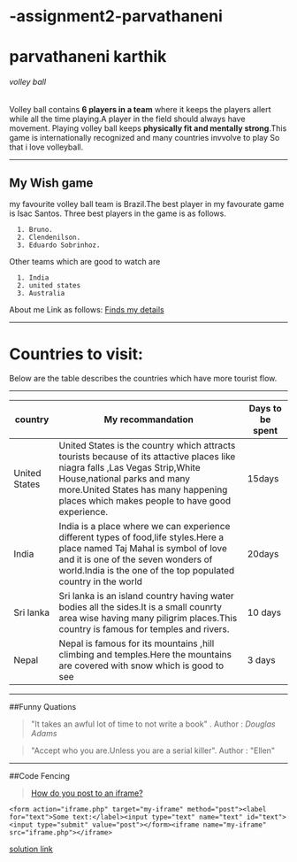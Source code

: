 # -assignment2-parvathaneni
# parvathaneni karthik
###### volley ball

Volley ball contains **6 players in a team** where it keeps the players allert while all the time playing.A player in the field should always have movement. Playing volley ball keeps __physically fit and mentally strong__.This game is internationally recognized and many countries invvolve to play
So that i love volleyball.
 ****
 ## My Wish game
 my favourite volley ball team is Brazil.The best player in my favourate game is Isac Santos.
 Three best players in the game is as follows.
     
      1. Bruno.
      2. Clendenilson.
      3. Eduardo Sobrinhoz.
      
Other teams which are good to watch are
       
      1. India
      2. united states
      3. Australia
       
About me Link as follows: [Finds my details ](AboutMe.md)

*****
# Countries to visit:

Below are the table describes the countries which have more tourist flow.
***

|country |My recommandation|  Days to be spent |
|-----------------|-----------------------------|------------------------
|United States    |United States is the country which attracts tourists because of its attactive places like niagra falls ,Las Vegas Strip,White House,national parks and many more.United States has many happening places which makes people to have good experience.| 15days |
|India            | India is a place where we can experience different types of food,life styles.Here a place named Taj Mahal is symbol of love and it is one of the seven wonders of world.India is the one of the top populated country in the world| 20days  |
|Sri lanka        | Sri lanka is an island country having water bodies all the sides.It is a small counrty area wise having many piligrim places.This country is famous for temples and rivers.| 10 days  |
|Nepal            |Nepal is famous for its mountains ,hill climbing and temples.Here the mountains are covered with snow which is good to see | 3 days|

*****
##Funny Quations

>"It takes an awful lot of time to not write a book" .
    Author : *Douglas Adams*
    
>"Accept who you are.Unless you are a serial killer".
   Author :  "Ellen"
   
*****    

##Code Fencing

>  [How do you post to an iframe?](https://stackoverflow.com/questions/168455/how-do-you-post-to-an-iframe)


```<form action="iframe.php" target="my-iframe" method="post"><label for="text">Some text:</label><input type="text" name="text" id="text"><input type="submit" value="post"></form><iframe name="my-iframe" src="iframe.php"></iframe>```

[solution link](https://css-tricks.com/snippets/html/post-data-to-an-iframe/)
